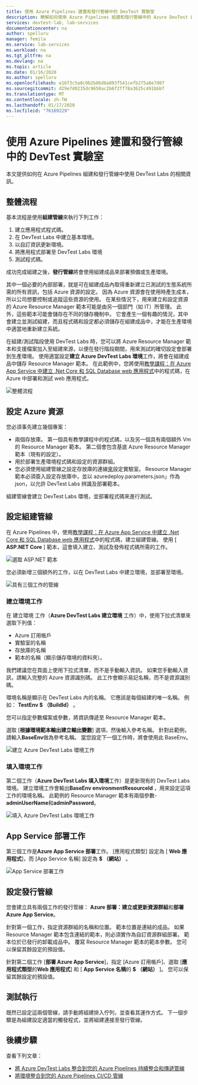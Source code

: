 ```yaml
---
title: 使用 Azure Pipelines 建置和發行管線中的 DevTest 實驗室
description: 瞭解如何使用 Azure Pipelines 組建和發行管線中的 Azure DevTest Labs。
services: devtest-lab, lab-services
documentationcenter: na
author: spelluru
manager: femila
ms.service: lab-services
ms.workload: na
ms.tgt_pltfrm: na
ms.devlang: na
ms.topic: article
ms.date: 01/16/2020
ms.author: spelluru
ms.openlocfilehash: e16f3c5a0c0b2b86d6a893f541cefb275a8e7d07
ms.sourcegitcommit: d29e7d0235dc9650ac2b6f2ff78a3625c491bbbf
ms.translationtype: MT
ms.contentlocale: zh-TW
ms.lasthandoff: 01/17/2020
ms.locfileid: "76169229"
---
```

# <a name="use-devtest-labs-in-azure-pipelines-build-and-release-pipelines"></a>使用 Azure Pipelines 建置和發行管線中的 DevTest 實驗室
本文提供如何在 Azure Pipelines 組建和發行管線中使用 DevTest Labs 的相關資訊。 

## <a name="overall-flow"></a>整體流程
基本流程是使用**組建管線**來執行下列工作：

1. 建立應用程式程式碼。
1. 在 DevTest Labs 中建立基本環境。
1. 以自訂資訊更新環境。
1. 將應用程式部署至 DevTest Labs 環境
1. 測試程式碼。 

成功完成組建之後，**發行管線**將會使用組建成品來部署預備或生產環境。 

其中一個必要的內部部署，就是可在組建成品內取得重新建立已測試的生態系統所需的所有資訊，包括 Azure 資源的設定。 因為 Azure 資源會在使用時產生成本，所以公司想要控制或追蹤這些資源的使用。 在某些情況下，用來建立和設定資源的 Azure Resource Manager 範本可能是由另一個部門（如 IT）所管理。 此外，這些範本可能會儲存在不同的儲存機制中。 它會產生一個有趣的情況，其中會建立並測試組建，而且程式碼和設定都必須儲存在組建成品中，才能在生產環境中適當地重新建立系統。 

在組建/測試階段使用 DevTest Labs 時，您可以將 Azure Resource Manager 範本和支援檔案加入至組建來源，以便在發行階段期間，用來測試的確切設定會部署到生產環境。 使用適當設定**建立 Azure DevTest Labs 環境**工作，將會在組建成品中儲存 Resource Manager 範本。 在此範例中，您將使用[教學課程：在 Azure App Service 中建立 .Net Core 和 SQL Database web 應用程式](../app-service/app-service-web-tutorial-dotnetcore-sqldb.md)中的程式碼，在 Azure 中部署和測試 web 應用程式。

![整體流程](./media/use-devtest-labs-build-release-pipelines/overall-flow.png)

## <a name="set-up-azure-resources"></a>設定 Azure 資源
您必須事先建立幾個專案：

- 兩個存放庫。 第一個具有教學課程中的程式碼，以及另一個具有兩個額外 Vm 的 Resource Manager 範本。 第二個會包含基底 Azure Resource Manager 範本（現有的設定）。
- 用於部署生產環境程式碼和設定的資源群組。
- 您必須使用組建管線之設定存放庫的連線[來](devtest-lab-create-environment-from-arm.md)設定實驗室。 Resource Manager 範本必須簽入設定存放庫中，並以 azuredeploy.parameters.json」作為 json，以允許 DevTest Labs 辨識及部署範本。

組建管線會建立 DevTest Labs 環境，並部署程式碼來進行測試。

## <a name="set-up-a-build-pipeline"></a>設定組建管線
在 Azure Pipelines 中，使用[教學課程：在 Azure App Service 中建立 .Net Core 和 SQL Database web 應用程式](../app-service/app-service-web-tutorial-dotnetcore-sqldb.md)中的程式碼，建立組建管線。 使用 [ **ASP.NET Core** ] 範本，這會填入建立、測試及發佈程式碼所需的工作。

![選取 ASP.NET 範本](./media/use-devtest-labs-build-release-pipelines/select-asp-net.png)

您必須新增三個額外的工作，以在 DevTest Labs 中建立環境，並部署至環境。

![具有三個工作的管線](./media/use-devtest-labs-build-release-pipelines/pipeline-tasks.png)

### <a name="create-environment-task"></a>建立環境工作
在 建立環境 工作（**Azure DevTest Labs 建立環境** 工作）中，使用下拉式清單來選取下列值：

- Azure 訂用帳戶
- 實驗室的名稱
- 存放庫的名稱
- 範本的名稱（顯示儲存環境的資料夾）。 

我們建議您在頁面上使用下拉式清單，而不是手動輸入資訊。 如果您手動輸入資訊，請輸入完整的 Azure 資源識別碼。 此工作會顯示易記名稱，而不是資源識別碼。 

環境名稱是顯示在 DevTest Labs 內的名稱。 它應該是每個組建的唯一名稱。 例如： **TestEnv $ （BuildId）** 。 

您可以指定參數檔案或參數，將資訊傳遞至 Resource Manager 範本。 

選取 [**根據環境範本輸出建立輸出變數**] 選項，然後輸入參考名稱。 針對此範例，請輸入**BaseEnv**做為參考名稱。 當您設定下一個工作時，將會使用此 BaseEnv。 

![建立 Azure DevTest Labs 環境工作](./media/use-devtest-labs-build-release-pipelines/create-environment.png)

### <a name="populate-environment-task"></a>填入環境工作
第二個工作（**Azure DevTest Labs 填入環境**工作）是更新現有的 DevTest Labs 環境。 建立環境工作會輸出**BaseEnv environmentResourceId** ，用來設定這項工作的環境名稱。 此範例的 Resource Manager 範本有兩個參數- **adminUserName**和**adminPassword**。 

![填入 Azure DevTest Labs 環境工作](./media/use-devtest-labs-build-release-pipelines/populate-environment.png)

## <a name="app-service-deploy-task"></a>App Service 部署工作
第三個工作是**Azure App Service 部署**工作。 [應用程式類型] 設定為 [ **Web 應用程式**]，而 [App Service 名稱] 設定為 **$ （網站）** 。

![App Service 部署工作](./media/use-devtest-labs-build-release-pipelines/app-service-deploy.png)

## <a name="set-up-release-pipeline"></a>設定發行管線
您會建立具有兩個工作的發行管線： **Azure 部署：建立或更新資源群組**和**部署 Azure App Service**。 

針對第一個工作，指定資源群組的名稱和位置。 範本位置是連結的成品。 如果 Resource Manager 範本包含連結的範本，則必須實作為自訂資源群組部署。 範本位於已發行的卸載成品中。 覆寫 Resource Manager 範本的範本參數。 您可以保留其餘設定的預設值。 

針對第二個工作 [**部署 Azure App Service**]，指定 [Azure 訂用帳戶]、選取 [**應用程式類型**的**Web 應用程式**] 和 [ **App Service 名稱**的 **$ （網站）** ]。 您可以保留其餘設定的預設值。 

## <a name="test-run"></a>測試執行
既然已設定這兩個管線，請手動將組建排入佇列，並查看其運作方式。 下一個步驟是為組建設定適當的觸發程式，並將組建連接至發行管線。

## <a name="next-steps"></a>後續步驟
查看下列文章：

- [將 Azure DevTest Labs 整合到您的 Azure Pipelines 持續整合和傳遞管線](devtest-lab-integrate-ci-cd-vsts.md)
- [將環境整合到您的 Azure Pipelines CI/CD 管線](integrate-environments-devops-pipeline.md)
